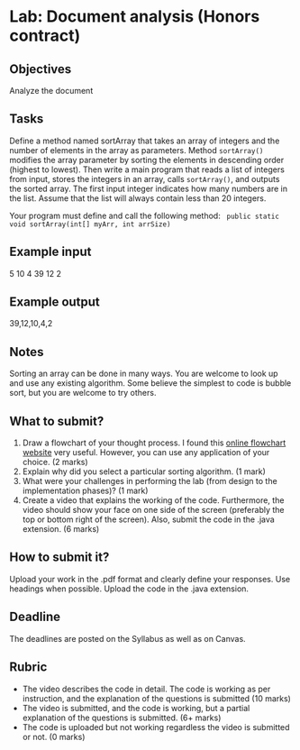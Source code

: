 # Lab: Document analysis (Honors contract)

## Objectives
Analyze the document

## Tasks
Define a method named sortArray that takes an array of integers and the number of elements in the array as parameters. 
Method ```sortArray()``` modifies the array parameter by sorting the elements in descending order (highest to lowest). 
Then write a main program that reads a list of integers from input, stores the integers in an array, calls ```sortArray()```, and outputs the sorted array. 
The first input integer indicates how many numbers are in the list. Assume that the list will always contain less than 20 integers.

Your program must define and call the following method:
``` public static void sortArray(int[] myArr, int arrSize)```

## Example input
5 10 4 39 12 2

## Example output
39,12,10,4,2

## Notes
Sorting an array can be done in many ways. You are welcome to look up and use any existing algorithm. 
Some believe the simplest to code is bubble sort, but you are welcome to try others.

## What to submit?
1. Draw a flowchart of your thought process. I found this [online flowchart website](http://www.draw.io) very useful. However, you can use any application of your choice. (2 marks)
2. Explain why did you select a particular sorting algorithm. (1 mark)
3. What were your challenges in performing the lab (from design to the implementation phases)? (1 mark)
4. Create a video that explains the working of the code. Furthermore, the video should show your face on one side of the screen (preferably the top or bottom right of the screen). Also, submit the code in the .java extension. (6 marks)

## How to submit it?
Upload your work in the .pdf format and clearly define your responses. Use headings when possible. Upload the code in the .java extension.

## Deadline
The deadlines are posted on the Syllabus as well as on Canvas.

## Rubric
- The video describes the code in detail. The code is working as per instruction, and the explanation of the questions is submitted (10 marks)
- The video is submitted, and the code is working, but a partial explanation of the questions is submitted. (6+ marks)
- The code is uploaded but not working regardless the video is submitted or not. (0 marks)
